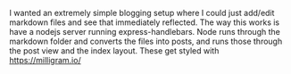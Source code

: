 I wanted an extremely simple blogging setup where I could just add/edit
markdown files and see that immediately reflected. The way this works is have a
nodejs server running express-handlebars. Node runs through the markdown folder
and converts the files into posts, and runs those through the post view and the
index layout. These get styled with https://milligram.io/
